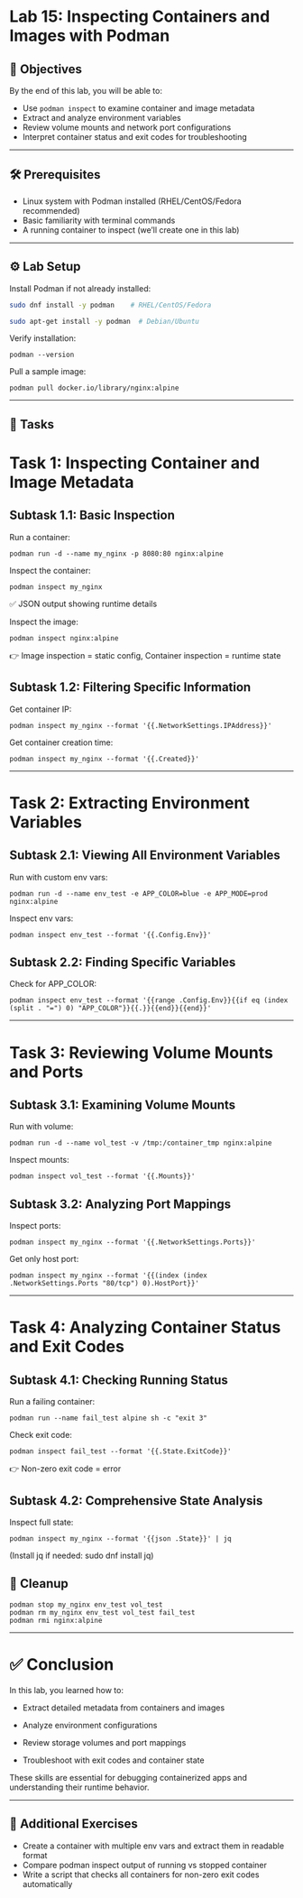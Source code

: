 # Lab 15: Inspecting Containers and Images with Podman

## 🎯 Objectives
By the end of this lab, you will be able to:
- Use `podman inspect` to examine container and image metadata  
- Extract and analyze environment variables  
- Review volume mounts and network port configurations  
- Interpret container status and exit codes for troubleshooting  

---

## 🛠 Prerequisites
- Linux system with Podman installed (RHEL/CentOS/Fedora recommended)  
- Basic familiarity with terminal commands  
- A running container to inspect (we’ll create one in this lab)  

---

## ⚙️ Lab Setup
Install Podman if not already installed:
```bash
sudo dnf install -y podman    # RHEL/CentOS/Fedora
```
```bash
sudo apt-get install -y podman  # Debian/Ubuntu
```

Verify installation:

```
podman --version
```
Pull a sample image:

```
podman pull docker.io/library/nginx:alpine
```
---

## 🚀 Tasks
# Task 1: Inspecting Container and Image Metadata
## Subtask 1.1: Basic Inspection
Run a container:

```
podman run -d --name my_nginx -p 8080:80 nginx:alpine
```
Inspect the container:

```
podman inspect my_nginx
```
✅ JSON output showing runtime details

Inspect the image:

```
podman inspect nginx:alpine
```
👉 Image inspection = static config, Container inspection = runtime state

## Subtask 1.2: Filtering Specific Information
Get container IP:

```
podman inspect my_nginx --format '{{.NetworkSettings.IPAddress}}'
```
Get container creation time:

```
podman inspect my_nginx --format '{{.Created}}'
```
---

# Task 2: Extracting Environment Variables
## Subtask 2.1: Viewing All Environment Variables
Run with custom env vars:

```
podman run -d --name env_test -e APP_COLOR=blue -e APP_MODE=prod nginx:alpine
```
Inspect env vars:

```
podman inspect env_test --format '{{.Config.Env}}'
```
## Subtask 2.2: Finding Specific Variables
Check for APP_COLOR:

```
podman inspect env_test --format '{{range .Config.Env}}{{if eq (index (split . "=") 0) "APP_COLOR"}}{{.}}{{end}}{{end}}'
```
---

# Task 3: Reviewing Volume Mounts and Ports
## Subtask 3.1: Examining Volume Mounts
Run with volume:

```
podman run -d --name vol_test -v /tmp:/container_tmp nginx:alpine
```
Inspect mounts:

```
podman inspect vol_test --format '{{.Mounts}}'
```
## Subtask 3.2: Analyzing Port Mappings
Inspect ports:

```
podman inspect my_nginx --format '{{.NetworkSettings.Ports}}'
```
Get only host port:

```
podman inspect my_nginx --format '{{(index (index .NetworkSettings.Ports "80/tcp") 0).HostPort}}'
```
---

# Task 4: Analyzing Container Status and Exit Codes
## Subtask 4.1: Checking Running Status
Run a failing container:

```
podman run --name fail_test alpine sh -c "exit 3"
```
Check exit code:

```
podman inspect fail_test --format '{{.State.ExitCode}}'
```
👉 Non-zero exit code = error

## Subtask 4.2: Comprehensive State Analysis
Inspect full state:

```
podman inspect my_nginx --format '{{json .State}}' | jq
```
(Install jq if needed: sudo dnf install jq)


## 🧹 Cleanup
```
podman stop my_nginx env_test vol_test
podman rm my_nginx env_test vol_test fail_test
podman rmi nginx:alpine
```
---

# ✅ Conclusion
In this lab, you learned how to:

- Extract detailed metadata from containers and images

- Analyze environment configurations

- Review storage volumes and port mappings

- Troubleshoot with exit codes and container state

These skills are essential for debugging containerized apps and understanding their runtime behavior.

---

## 🧩 Additional Exercises
- Create a container with multiple env vars and extract them in readable format
- Compare podman inspect output of running vs stopped container
- Write a script that checks all containers for non-zero exit codes automatically

